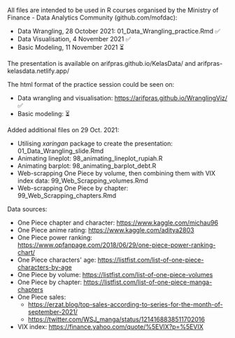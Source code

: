 All files are intended to be used in R courses organised by the Ministry of Finance - Data Analytics Community (github.com/mofdac):
- Data Wrangling, 28 October 2021: 01_Data_Wrangling_practice.Rmd :white_check_mark:
- Data Visualisation, 4 November 2021 :white_check_mark:
- Basic Modeling, 11 November 2021 :hourglass_flowing_sand:

The presentation is available on arifpras.github.io/KelasData/ and arifpras-kelasdata.netlify.app/

The html format of the practice session could be seen on: 
- Data wrangling and visualisation: https://arifpras.github.io/WranglingViz/ :white_check_mark:
- Basic modeling: :hourglass_flowing_sand:

Added additional files on 29 Oct. 2021:
- Utilising _xaringan_ package to create the presentation: 01_Data_Wrangling_slide.Rmd
- Animating lineplot: 98_animating_lineplot_rupiah.R
- Animating barplot: 98_animating_barplot_debt.R
- Web-scrapping One Piece by volume, then combining them with VIX index data: 99_Web_Scrapping_volumes.Rmd
- Web-scrapping One Piece by chapter: 99_Web_Scrapping_chapters.Rmd

Data sources:
- One Piece chapter and character: https://www.kaggle.com/michau96
- One Piece anime rating: https://www.kaggle.com/aditya2803
- One Piece power ranking: https://www.opfanpage.com/2018/06/29/one-piece-power-ranking-chart/
- One Piece characters' age: https://listfist.com/list-of-one-piece-characters-by-age
- One Piece by volume: https://listfist.com/list-of-one-piece-volumes
- One Piece by chapter: https://listfist.com/list-of-one-piece-manga-chapters
- One Piece sales: 
  + https://erzat.blog/top-sales-according-to-series-for-the-month-of-september-2021/
  + https://twitter.com/WSJ_manga/status/1214168838511702016
- VIX index: https://finance.yahoo.com/quote/%5EVIX?p=%5EVIX
